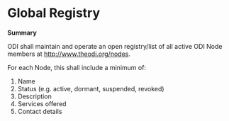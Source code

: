 # Global Registry 

**Summary**

ODI shall maintain and operate an open registry/list of all active ODI Node members at http://www.theodi.org/nodes. 

For each Node, this shall include a minimum of:

1. Name
1. Status (e.g. active, dormant, suspended, revoked)
1. Description
1. Services offered
1. Contact details
